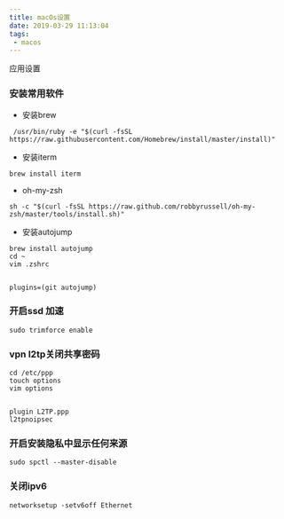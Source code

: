 ```yaml
---
title: macOs设置
date: 2019-03-29 11:13:04
tags:
 - macos
---
```


应用设置

<!-- more -->

### 安装常用软件

- 安装brew
```
 /usr/bin/ruby -e "$(curl -fsSL https://raw.githubusercontent.com/Homebrew/install/master/install)"
```

- 安装iterm
```
brew install iterm
```

- oh-my-zsh
```
sh -c "$(curl -fsSL https://raw.github.com/robbyrussell/oh-my-zsh/master/tools/install.sh)"
```


- 安装autojump
```
brew install autojump
cd ~
vim .zshrc


plugins=(git autojump)
```

### 开启ssd 加速
```
sudo trimforce enable
```

### vpn l2tp关闭共享密码
```
cd /etc/ppp
touch options
vim options


plugin L2TP.ppp
l2tpnoipsec
```

### 开启安装隐私中显示任何来源
```
sudo spctl --master-disable
```

### 关闭ipv6
```
networksetup -setv6off Ethernet
```
